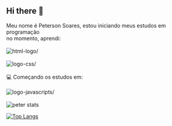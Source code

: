 ## Hi there 👋

Meu nome é Peterson Soares, estou iniciando meus estudos em programação 
<br> 
no momento, aprendi:
<br>
<br>
<img src="https://img.shields.io/badge/HTML5-E34F26?style=for-the-badge&logo=html5&logoColor=white" alt=html-logo/>
<br>
<br>
<img src="https://img.shields.io/badge/CSS3-1572B6?style=for-the-badge&logo=css3&logoColor=white" alt=logo-css/>
<br>
<br>
:computer:    Começando os estudos em:
<br>
<br>
<img src= "https://img.shields.io/badge/JavaScript-F7DF1E?style=for-the-badge&logo=javascript&logoColor=black" alt=logo-javascripts/>
<br>
<br>
![peter stats](https://github-readme-stats.vercel.app/api?username=soarespeter&show_icons=true&bg_color=00000000)

[![Top Langs](https://github-readme-stats.vercel.app/api/top-langs/?username=soarespeter)](https://github.com/anuraghazra/github-readme-stats)

